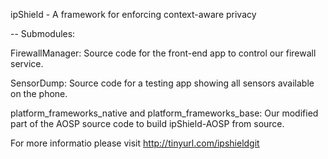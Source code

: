 ipShield - A framework for enforcing context-aware privacy

--
Submodules:

FirewallManager: Source code for the front-end app to control our firewall service.

SensorDump: Source code for a testing app showing all sensors available on the phone.

platform_frameworks_native 
and
platform_frameworks_base: Our modified part of the AOSP source code to build
ipShield-AOSP from source.

For more informatio please visit http://tinyurl.com/ipshieldgit
